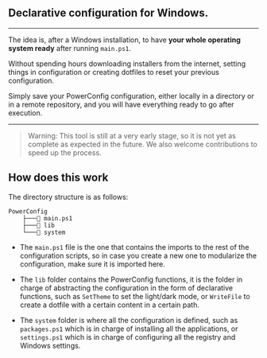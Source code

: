 ## Declarative configuration for Windows.

***

The idea is, after a Windows installation, to have **your whole operating system ready** after running `main.ps1`.

Without spending hours downloading installers from the internet, setting things in configuration or creating dotfiles to reset your previous configuration.

Simply save your PowerConfig configuration, either locally in a directory or in a remote repository, and you will have everything ready to go after execution.

***

> Warning: This tool is still at a very early stage, so it is not yet as complete as expected in the future. We also welcome contributions to speed up the process.

## How does this work
The directory structure is as follows:
```
PowerConfig
    ├─── main.ps1
    ├─── lib
    └─── system
```
* The `main.ps1` file is the one that contains the imports to the rest of the configuration scripts, so in case you create a new one to modularize the configuration, make sure it is imported here.

* The `lib` folder contains the PowerConfig functions, it is the folder in charge of abstracting the configuration in the form of declarative functions, such as `SetTheme` to set the light/dark mode, or `WriteFile` to create a dotfile with a certain content in a certain path.

* The `system` folder is where all the configuration is defined, such as `packages.ps1` which is in charge of installing all the applications, or `settings.ps1` which is in charge of configuring all the registry and Windows settings.